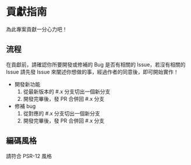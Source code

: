 # 貢獻指南
為此專案貢獻一分心力吧！

## 流程
在貢獻前，請確認你所要開發或修補的 Bug 是否有相關的 Issue，若沒有相關的 Issue 請先發 Issue 來闡述你想做的事，經過作者的同意後，即可開始實作！

- 開發新功能
    1. 從最新版本的 #.x 分支切出一個新分支
    2. 開發完畢後，發 PR 合併回 #.x 分支
- 修補 bug
    1. 從對應的 #.x 分支切出一個新分支
    2. 開發完畢後，發 PR 合併回 #.x 分支

## 編碼風格
請符合 PSR-12 風格
